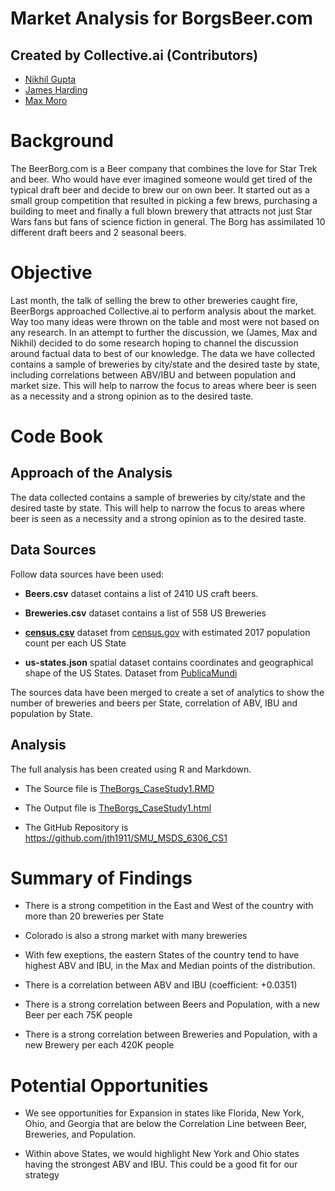 
# Market Analysis for BorgsBeer.com

## Created by Collective.ai (Contributors)
- [Nikhil Gupta](mailto:guptan@smu.edu)
- [James Harding](mailto:harding@smu.edu)
- [Max Moro](mailto:mmoro@smu.edu)

# Background

The BeerBorg.com is a Beer company that combines the  love for Star Trek and beer.  Who would have ever imagined someone would get tired of the typical draft beer and decide to brew our on own beer.  It started out as a small group competition that resulted in picking a few brews, purchasing a building to meet and finally a full blown brewery that attracts not just Star Wars fans but fans of science fiction in general.  The Borg has assimilated 10 different draft beers and 2 seasonal beers. 

# Objective 

Last month, the talk of selling the brew to other breweries caught fire, BeerBorgs approached Collective.ai to perform analysis about the market. Way too many ideas were thrown on the table and most were not based on any research.  In an attempt to further the discussion, we (James, Max and Nikhil) decided to do some research hoping to channel the discussion around factual data to best of our knowledge.  The data we have collected contains a sample of breweries by city/state and the desired taste by state, including correlations between ABV/IBU and between population and market size.  This will help to narrow the focus to areas where beer is seen as a necessity and a strong opinion as to the desired taste.  

# Code Book 

## Approach of the Analysis

The data collected contains a sample of breweries by city/state and the desired taste by state.  This will help to narrow the focus to areas where beer is seen as a necessity and a strong opinion as to the desired taste.  

## Data Sources

Follow data sources have been used:

- **Beers.csv** dataset contains a list of 2410 US craft beers. 

- **Breweries.csv**  dataset contains a list of 558 US  Breweries

- **[census.csv](https://www2.census.gov/programs-surveys/popest/datasets/2010-2017/national/totals/nst-est2017-alldata.csv)**  dataset from [census.gov](https://www.census.gov/data/tables/2017/demo/popest/nation-total.html) with estimated 2017 population count per each US State 

- **us-states.json** spatial dataset contains coordinates and geographical shape of the US States. Dataset from [PublicaMundi](https://raw.githubusercontent.com/PublicaMundi/MappingAPI/master/data/geojson/us-states.json)

The sources data have been merged to create a set of analytics to show the number of breweries and beers per State, correlation of ABV, IBU and  population by State. 

## Analysis 

The full analysis has been created using R and Markdown. 

- The Source file is [TheBorgs_CaseStudy1.RMD](https://github.com/jth1911/SMU_MSDS_6306_CS1/blob/master/TheBorgs_CaseStudy1.Rmd)

- The Output file is [TheBorgs_CaseStudy1.html](http://htmlpreview.github.io/?https://github.com/jth1911/SMU_MSDS_6306_CS1/blob/master/TheBorgs_CaseStudy1.html)

- The GitHub Repository is https://github.com/jth1911/SMU_MSDS_6306_CS1 

# Summary of Findings

- There is a strong competition in the East and West of the country with more than 20 breweries per State

- Colorado is also a strong market with many breweries

- With few exeptions, the eastern States of the country tend to have highest ABV and IBU, in the Max and Median points of the distribution.

- There is a correlation between ABV and IBU (coefficient: +0.0351)

- There is a strong correlation between Beers and Population, with a new Beer per each 75K people

- There is a strong correlation between Breweries and Population, with a new Brewery per each 420K people

# Potential Opportunities

- We see opportunities for Expansion in states like Florida, New York, Ohio, and Georgia that are below the Correlation Line between Beer, Breweries, and Population. 

- Within above States, we would highlight New York and Ohio states having the strongest  ABV and IBU. This could be a good fit for our strategy
 

